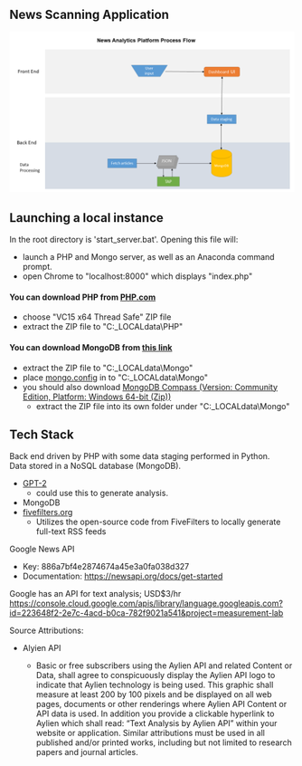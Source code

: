 ## News Scanning Application ##
![App Flow](Architecture.png "Flow Chart")

## Launching a local instance ##
In the root directory is 'start_server.bat'. Opening this file will:
* launch a PHP and Mongo server, as well as an Anaconda command prompt.
* open Chrome to "localhost:8000" which displays "index.php"

#### You can download PHP from [PHP.com](https://windows.php.net/download#php-7.3) ####
* choose "VC15 x64 Thread Safe" ZIP file
* extract the ZIP file to "C:\_LOCALdata\PHP"

#### You can download MongoDB from [this link](https://fastdl.mongodb.org/win32/mongodb-win32-x86_64-2008plus-ssl-4.0.10.zip) ####
* extract the ZIP file to "C:\_LOCALdata\Mongo"
* place [mongo.config](http://gitlab.vnl1209.gov.ab.ca/special-projects/news-scanning/blob/620f6a1162d22eb74258c01e7aaf1831830f9db7/misc/mongo.config) in to "C:\_LOCALdata\Mongo"
* you should also download [MongoDB Compass (Version: Community Edition, Platform: Windows 64-bit (Zip))](https://www.mongodb.com/download-center/compass)
    * extract the ZIP file into its own folder under "C:\_LOCALdata\Mongo\"



## Tech Stack ##
Back end driven by PHP with some data staging performed in Python.  
Data stored in a NoSQL database (MongoDB).  

* [GPT-2](https://openai.com/blog/better-language-models/)
   * could use this to generate analysis.
* MongoDB
* [fivefilters.org](https://fivefilters.org/)
   * Utilizes the open-source code from FiveFilters to locally generate full-text RSS feeds

Google News API
* Key: 886a7bf4e2874674a45e3a0fa038d327
* Documentation: https://newsapi.org/docs/get-started

Google has an API for text analysis; USD$3/hr  
https://console.cloud.google.com/apis/library/language.googleapis.com?id=223648f2-2e7c-4acd-b0ca-782f9021a541&project=measurement-lab


Source Attributions:  
* Alyien API

    * Basic or free subscribers using the Aylien API and related Content or Data, shall agree to conspicuously display the Aylien API logo to indicate that Aylien technology is being used.  This graphic shall measure at least 200 by 100 pixels and be displayed on all web pages, documents or other renderings where Aylien API Content or API data is used.  In addition you provide a clickable hyperlink to Aylien which shall read: “Text Analysis by Aylien API” within your website or application. Similar attributions must be used in all published and/or printed works, including but not limited to research papers and journal articles.
